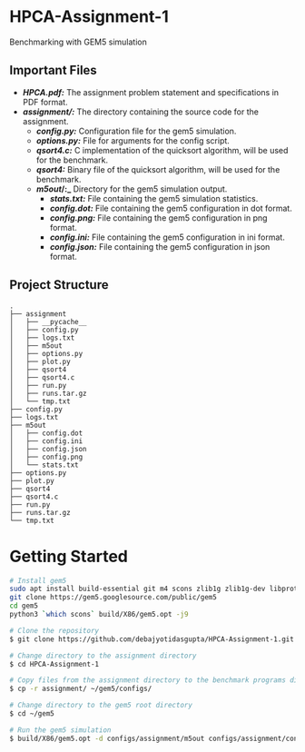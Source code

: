 # HPCA-Assignment-1

Benchmarking with GEM5 simulation

## Important Files

- **_HPCA.pdf\:_** The assignment problem statement and specifications in PDF format.
- **_assignment/\:_** The directory containing the source code for the assignment.
    - **_config.py\:_** Configuration file for the gem5 simulation.
    - **_options.py\:_** File for arguments for the config script.
    - **_qsort4.c\:_** C implementation of the quicksort algorithm, will be used for the benchmark.
    - **_qsort4\:_** Binary file of the quicksort algorithm, will be used for the benchmark.
    - **_m5out_/\:_** Directory for the gem5 simulation output.
        - **_stats.txt\:_** File containing the gem5 simulation statistics.
        - **_config.dot\:_** File containing the gem5 configuration in dot format.
        - **_config.png\:_** File containing the gem5 configuration in png format.
        - **_config.ini\:_** File containing the gem5 configuration in ini format.
        - **_config.json\:_** File containing the gem5 configuration in json format.

## Project Structure

```
.
├── assignment
│   ├── __pycache__
│   ├── config.py
│   ├── logs.txt
│   ├── m5out
│   ├── options.py
│   ├── plot.py
│   ├── qsort4
│   ├── qsort4.c
│   ├── run.py
│   ├── runs.tar.gz
│   └── tmp.txt
├── config.py
├── logs.txt
├── m5out
│   ├── config.dot
│   ├── config.ini
│   ├── config.json
│   ├── config.png
│   └── stats.txt
├── options.py
├── plot.py
├── qsort4
├── qsort4.c
├── run.py
├── runs.tar.gz
└── tmp.txt
```

# Getting Started

```bash
# Install gem5
sudo apt install build-essential git m4 scons zlib1g zlib1g-dev libprotobuf-dev protobuf-compiler libprotoc-dev libgoogle-perftools-dev python-dev python
git clone https://gem5.googlesource.com/public/gem5
cd gem5
python3 `which scons` build/X86/gem5.opt -j9

# Clone the repository
$ git clone https://github.com/debajyotidasgupta/HPCA-Assignment-1.git

# Change directory to the assignment directory
$ cd HPCA-Assignment-1

# Copy files from the assignment directory to the benchmark programs directory
$ cp -r assignment/ ~/gem5/configs/

# Change directory to the gem5 root directory
$ cd ~/gem5

# Run the gem5 simulation
$ build/X86/gem5.opt -d configs/assignment/m5out configs/assignment/config.py -b configs/assignment/qsort4
```
